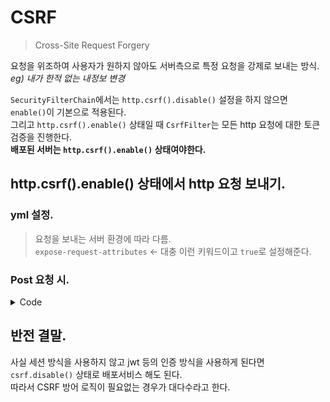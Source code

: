 # CSRF
> Cross-Site Request Forgery
 
 요청을 위조하여 사용자가 원하지 않아도 서버측으로 특정 요청을 강제로 보내는 방식.
 _eg) 내가 한적 없는 내정보 변경_
 

`SecurityFilterChain`에서는 `http.csrf().disable()` 설정을 하지 않으면 `enable()`이 기본으로 적용된다.  
그리고 `http.csrf().enable()` 상태일 때 `CsrfFilter`는 모든 http 요청에 대한 토큰 검증을 진행한다.  
**배포된 서버는 `http.csrf().enable()` 상태여야한다.** 

## http.csrf().enable() 상태에서 http 요청 보내기.

### yml 설정.
> 요청을 보내는 서버 환경에 따라 다름.  
> `expose-request-attributes` <- 대충 이런 키워드이고 `true`로 설정해준다.


### Post 요청 시.

<details><summary>Code</summary>
form submit 방식.

> form 태그로 요청을 보낼 시 `csrf.token`을 포함해야한다.

```html
<form action="/login" method="post" name="loginForm">
    <input type="text" name="username" placeholder="아이디"/>
    <input type="password" name="password" placeholder="비밀번호"/>
    <input type="hidden" name="_csrf" value="{{_csrf.token}}"/>
    <input type="submit" value="로그인"/>
</form>
```
ajax 방식.
> html의 `<head>` 에 `csrf.token` `<meta>` 정보 작성. 

```html
<meta name="_csrf" content="{{_csrf.token}}"/>
<meta name="_csrf_header" content="{{_csrf.headerName}}"/>
```

</details>


## 반전 결말.
사실 세션 방식을 사용하지 않고 jwt 등의 인증 방식을 사용하게 된다면 `csrf.disable()` 상태로 배포서비스 해도 된다.  
따라서 CSRF 방어 로직이 필요없는 경우가 대다수라고 한다.